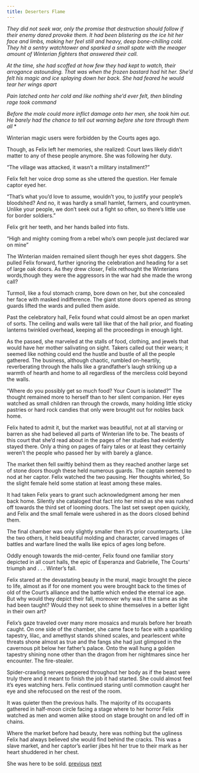 ```yaml
---
title: Deserters Flame
---
```

*They did not seek war, only the promise that destruction should follow if their enemy dared provoke them. It had been blistering as the ice hit her face and limbs, making her feel still and heavy, deep bone-chilling cold. They hit a sentry watchtower and sparked a small spate with the meager amount of Winterian fighters that answered their call.*

*At the time, she had scoffed at how few they had kept to watch, their arrogance astounding. That was when the frozen bastard had hit her. She’d felt his magic and ice splaying down her back. She had feared he would tear her wings apart* 

*Pain latched onto her cold and like nothing she’d ever felt, then blinding rage took command* 

*Before the male could more inflict damage onto her men, she took him out. He barely had the chance to tell out warning before she tore through them all* *

Winterian magic users were forbidden by the Courts ages ago. 

Though, as Felix left her memories, she realized: Court laws likely didn’t matter to any of these people anymore. She was following her duty.

“The village was attacked, it wasn’t a military installment?” 

Felix felt her voice drop some as she uttered the question. Her female captor eyed her.

“That’s what you’d love to assume, wouldn’t you, to justify your people’s bloodshed? And no, it was hardly a small hamlet, farmers, and countrymen. Unlike your people, we don’t seek out a fight so often, so there’s little use for
border soldiers.”

Felix grit her teeth, and her hands balled into fists.

“High and mighty coming from a rebel who’s own people just declared war on mine”

The Winterian maiden remained silent though her eyes shot daggers. She pulled Felix forward, further ignoring the celebration and heading for a set of large oak doors. As they drew closer, Felix rethought the Winterians words,though they were the aggressors in the war had she made the wrong call?

Turmoil, like a foul stomach cramp, bore down on her, but she concealed her face
with masked indifference. The giant stone doors opened as strong guards lifted the wards and pulled them aside. 

Past the celebratory hall, Felix found what could almost be an open
market of sorts. The ceiling and walls were tall like that of the hall prior, and floating lanterns twinkled overhead, keeping all the proceedings in enough light.

As the passed, she marveled at the stalls of food, clothing, and jewels that would have her mother salivating on sight. Takers called out their wears; it seemed like nothing could end the hustle and bustle of all the people gathered. The business, although chaotic, rumbled on-heartily, reverberating through the halls like a grandfather’s laugh striking up a warmth of hearth and home to all regardless of
the merciless cold beyond the walls.

“Where do you possibly get so much food? Your Court is isolated?” 
The thought remained more to herself than to her silent companion. Her eyes watched as small children ran through the crowds, many holding little sticky pastries or hard rock candies that only were brought out for nobles back home. 

Felix hated to admit it, but the market was beautiful, not at all starving or barren as she had believed all parts of Winterian life to be. The beasts of this court that she’d read
about in the pages of her studies had evidently stayed there. Only a thing on pages of fairy tales or at least they certainly weren’t the people who passed her
by with barely a glance.

The market then fell swiftly behind them as they reached another large set of stone doors though these held numerous guards. The captain seemed to nod at her captor. Felix watched the two pausing. Her thoughts whirled, So the
slight female held some station at least among these males. 

It had taken Felix years to grant such acknowledgment among her men back home. Silently she cataloged that fact into her mind as she was rushed off towards the third set of looming doors. The last set swept open quickly, and Felix and the small female were ushered in as the doors closed behind them. 

The final chamber was only slightly smaller then it’s prior counterparts. Like the two others, it held beautiful molding and character, carved images of battles and warfare lined the walls like epics of ages long before.

Oddly enough towards the mid-center, Felix found one familiar story depicted in all court halls, the epic of Esperanza and Gabrielle, The Courts' triumph and . . . Winter’s fall.

Felix stared at the devastating beauty in the mural, magic brought the piece to life, almost as if for one moment you were brought back to the times of old of the Court’s alliance and the battle which ended the eternal ice age. But
why would they depict their fall, moreover why was it the same as she had been taught? Would they not seek to shine themselves in a better light in their own art?

Felix’s gaze traveled over many more mosaics and murals before her breath caught. On one side of the chamber, she came face to face with a sparkling tapestry, lilac, and amethyst stands shined scales, and pearlescent white threats shone almost as true and the fangs she had just glimpsed in the cavernous pit
below her father’s palace. Onto the wall hung a golden tapestry shining none other than the dragon from her nightmares since her encounter. The fire-stealer.

Spider-crawling nerves peppered throughout her body as if the beast were truly there and it meant to finish the job it had started. She could almost feel it’s eyes watching hers. Felix continued staring until commotion caught her eye and she refocused on the rest of the room. 

It was quieter then the previous halls. The majority of its occupants gathered in half-moon circle facing a stage where to her horror Felix watched as men and women alike stood on stage brought on and led off in chains. 

Where the market before had beauty, here was nothing but the ugliness Felix had always
believed she would find behind the cracks. This was a slave market, and her captor’s earlier jibes hit her true to their mark as her heart shuddered in her chest.

She was here to be sold.
[previous](desertflame-21.html)
[next](desertflame-23.html)
